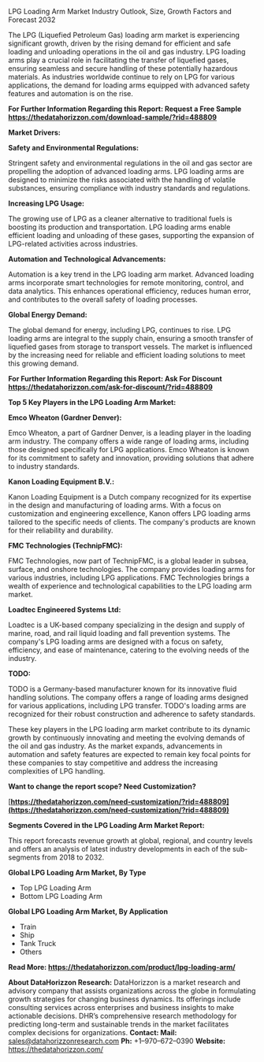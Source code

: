 ﻿LPG Loading Arm Market Industry Outlook, Size, Growth Factors and Forecast 2032

The LPG (Liquefied Petroleum Gas) loading arm market is experiencing significant growth, driven by the rising demand for efficient and safe loading and unloading operations in the oil and gas industry. LPG loading arms play a crucial role in facilitating the transfer of liquefied gases, ensuring seamless and secure handling of these potentially hazardous materials. As industries worldwide continue to rely on LPG for various applications, the demand for loading arms equipped with advanced safety features and automation is on the rise.

**For Further Information Regarding this Report: Request a Free Sample <https://thedatahorizzon.com/download-sample/?rid=488809>** 

**Market Drivers:**

**Safety and Environmental Regulations:**

Stringent safety and environmental regulations in the oil and gas sector are propelling the adoption of advanced loading arms. LPG loading arms are designed to minimize the risks associated with the handling of volatile substances, ensuring compliance with industry standards and regulations.

**Increasing LPG Usage:**

The growing use of LPG as a cleaner alternative to traditional fuels is boosting its production and transportation. LPG loading arms enable efficient loading and unloading of these gases, supporting the expansion of LPG-related activities across industries.

**Automation and Technological Advancements:**

Automation is a key trend in the LPG loading arm market. Advanced loading arms incorporate smart technologies for remote monitoring, control, and data analytics. This enhances operational efficiency, reduces human error, and contributes to the overall safety of loading processes.

**Global Energy Demand:**

The global demand for energy, including LPG, continues to rise. LPG loading arms are integral to the supply chain, ensuring a smooth transfer of liquefied gases from storage to transport vessels. The market is influenced by the increasing need for reliable and efficient loading solutions to meet this growing demand.

**For Further Information Regarding this Report: Ask For Discount <https://thedatahorizzon.com/ask-for-discount/?rid=488809>** 

**Top 5 Key Players in the LPG Loading Arm Market:**

**Emco Wheaton (Gardner Denver):**

Emco Wheaton, a part of Gardner Denver, is a leading player in the loading arm industry. The company offers a wide range of loading arms, including those designed specifically for LPG applications. Emco Wheaton is known for its commitment to safety and innovation, providing solutions that adhere to industry standards.

**Kanon Loading Equipment B.V.:**

Kanon Loading Equipment is a Dutch company recognized for its expertise in the design and manufacturing of loading arms. With a focus on customization and engineering excellence, Kanon offers LPG loading arms tailored to the specific needs of clients. The company's products are known for their reliability and durability.

**FMC Technologies (TechnipFMC):**

FMC Technologies, now part of TechnipFMC, is a global leader in subsea, surface, and onshore technologies. The company provides loading arms for various industries, including LPG applications. FMC Technologies brings a wealth of experience and technological capabilities to the LPG loading arm market.

**Loadtec Engineered Systems Ltd:**

Loadtec is a UK-based company specializing in the design and supply of marine, road, and rail liquid loading and fall prevention systems. The company's LPG loading arms are designed with a focus on safety, efficiency, and ease of maintenance, catering to the evolving needs of the industry.

**TODO:**

TODO is a Germany-based manufacturer known for its innovative fluid handling solutions. The company offers a range of loading arms designed for various applications, including LPG transfer. TODO's loading arms are recognized for their robust construction and adherence to safety standards.

These key players in the LPG loading arm market contribute to its dynamic growth by continuously innovating and meeting the evolving demands of the oil and gas industry. As the market expands, advancements in automation and safety features are expected to remain key focal points for these companies to stay competitive and address the increasing complexities of LPG handling.

**Want to change the report scope? Need Customization?**

[**https://thedatahorizzon.com/need-customization/?rid=488809](https://thedatahorizzon.com/need-customization/?rid=488809)** 

**Segments Covered in the LPG Loading Arm Market Report:**

This report forecasts revenue growth at global, regional, and country levels and offers an analysis of latest industry developments in each of the sub-segments from 2018 to 2032.

**Global LPG Loading Arm Market, By Type**

- Top LPG Loading Arm
- Bottom LPG Loading Arm

**Global LPG Loading Arm Market, By Application**

- Train
- Ship
- Tank Truck
- Others

**Read More: <https://thedatahorizzon.com/product/lpg-loading-arm/>** 

**About DataHorizzon Research:**DataHorizzon is a market research and advisory company that assists organizations across the globe in formulating growth strategies for changing business dynamics. Its offerings include consulting services across enterprises and business insights to make actionable decisions. DHR’s comprehensive research methodology for predicting long-term and sustainable trends in the market facilitates complex decisions for organizations.**Contact:Mail:** <sales@datahorizzonresearch.com> **Ph:** +1–970–672–0390**Website:** <https://thedatahorizzon.com/> 

